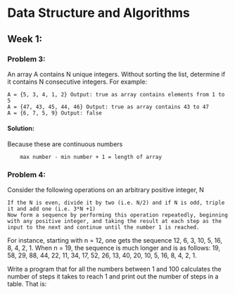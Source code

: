 # Data Structure and Algorithms

## Week 1:
### Problem 3:
An array A contains N unique integers. Without sorting the list, determine if it contains N consecutive integers. For example:

    A = {5, 3, 4, 1, 2} Output: true as array contains elements from 1 to 5
    A = {47, 43, 45, 44, 46} Output: true as array contains 43 to 47
    A = {6, 7, 5, 9} Output: false

#### Solution:
Because these are continuous numbers
```
    max number - min number + 1 = length of array
```

### Problem 4:
Consider the following operations on an arbitrary positive integer, N

    If the N is even, divide it by two (i.e. N/2) and if N is odd, triple it and add one (i.e. 3*N +1)
    Now form a sequence by performing this operation repeatedly, beginning with any positive integer, and taking the result at each step as the input to the next and continue until the number 1 is reached.

For instance, starting with n = 12, one gets the sequence 12, 6, 3, 10, 5, 16, 8, 4, 2, 1.  When n = 19, the sequence is much longer and is as follows: 19, 58, 29, 88, 44, 22, 11, 34, 17, 52, 26, 13, 40, 20, 10, 5, 16, 8, 4, 2, 1.

Write a program that for all the numbers between 1 and 100 calculates the number of steps it takes to reach 1 and print out the number of steps in a table. That is:
